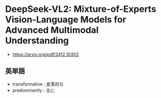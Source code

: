 # DeepSeek-VL2: Mixture-of-Experts Vision-Language Models for Advanced Multimodal Understanding

- https://arxiv.org/pdf/2412.10302

## 英単語
- transformative : 変革的な
- predominantly : 主に